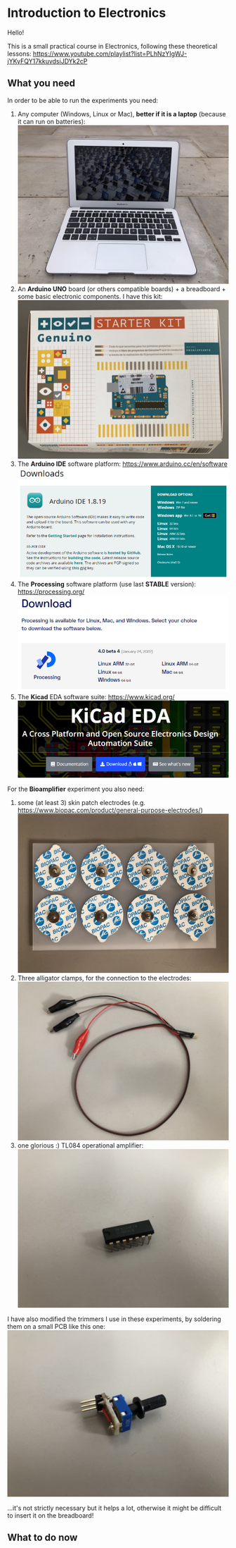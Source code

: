 # Introduction to Electronics

Hello!

This is a small practical course in Electronics, following these theoretical lessons:
https://www.youtube.com/playlist?list=PLhNzYIgWJ-jYKyFQY17kkuvdsiJDYk2cP

## What you need
In order to be able to run the experiments you need:
1. Any computer (Windows, Linux or Mac), **better if it is a laptop** (because it can run on batteries):
![Laptop](/Docs/Laptop.jpg)
2. An **Arduino UNO** board (or others compatible boards) + a breadboard + some basic electronic components. I have this kit:
![Arduino kit](/Docs/Arduino_kit.jpg)
3. The **Arduino IDE** software platform: https://www.arduino.cc/en/software
![Arduino IDE](/Docs/Arduino_IDE.png)
4. The **Processing** software platform (use last **STABLE** version): https://processing.org/
![Processing](/Docs/Processing.png)
5. The **Kicad** EDA software suite: https://www.kicad.org/
![Kicad](/Docs/Kicad.png)

For the **Bioamplifier** experiment you also need:
1. some (at least 3) skin patch electrodes (e.g. https://www.biopac.com/product/general-purpose-electrodes/)
![Electrodes](/Docs/Electrodes.jpg)
2. Three alligator clamps, for the connection to the electrodes:
![Alligator clamps](/Docs/Alligator_clamps.jpg)
3. one glorious :) TL084 operational amplifier:
![TL084](/Docs/TL084.jpg)

I have also modified the trimmers I use in these experiments, by soldering them on a small PCB like this one:
![Trimmer](/Docs/Trimmer.jpg)

...it's not strictly necessary but it helps a lot, otherwise it might be difficult to insert it on the breadboard!

## What to do now

